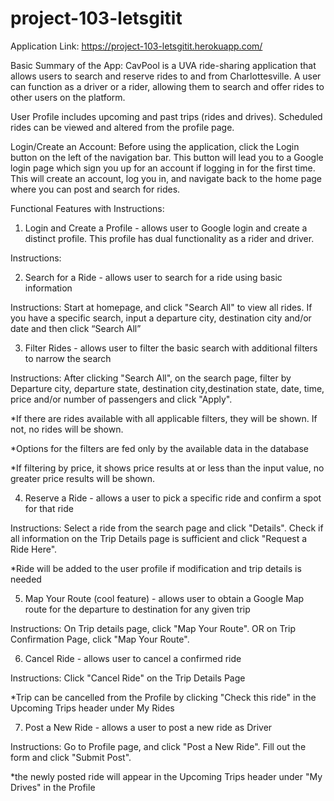 # project-103-letsgitit

Application Link: https://project-103-letsgitit.herokuapp.com/

Basic Summary of the App:
CavPool is a UVA ride-sharing application that allows users to search and reserve rides to and from Charlottesville. A user can function as a driver or a rider, allowing them to search and offer rides to other users on the platform. 

User Profile includes upcoming and past trips (rides and drives). Scheduled rides can be viewed and altered from the profile page. 

Login/Create an Account: 
Before using the application, click the Login button on the left of the navigation bar. This button will lead you to a Google login page which sign you up for an account if logging in for the first time. This will create an account, log you in, and navigate back to the home page where you can post and search for rides. 


Functional Features with Instructions:

1. Login and Create a Profile - allows user to Google login and create a distinct profile. This profile has dual functionality as a rider and driver.

Instructions: 

2. Search for a Ride  - allows user to search for a ride using basic information

Instructions: Start at homepage, and click "Search All" to view all rides. If you have a specific search, input a             departure city, destination city and/or date and then click “Search All” 

3. Filter Rides - allows user to filter the basic search with additional filters to narrow the search

Instructions: After clicking "Search All", on the search page, filter by Departure city, departure state, destination         city,destination state, date, time, price and/or number of passengers and click "Apply". 

*If there are rides available with all applicable filters, they will be shown. If not, no rides will be shown. 

*Options for the filters are fed only by the available data in the database

*If filtering by price, it shows price results at or less than the input value, no greater price results will be                shown.
  
4. Reserve a Ride - allows a user to pick a specific ride and confirm a spot for that ride

Instructions: Select a ride from the search page and click "Details". Check if all information on the Trip Details page       is sufficient and click "Request a Ride Here". 

*Ride will be added to the user profile if modification and trip details is needed

5. Map Your Route (cool feature) - allows user to obtain a Google Map route for the departure to destination for any given trip

Instructions: On Trip details page, click "Map Your Route". OR on Trip Confirmation Page, click "Map Your Route". 

6. Cancel Ride - allows user to cancel a confirmed ride

Instructions: Click "Cancel Ride" on the Trip Details Page

*Trip can be cancelled from the Profile by clicking "Check this ride" in the Upcoming Trips header under My Rides

7. Post a New Ride - allows a user to post a new ride as Driver 

Instructions: Go to Profile page, and click "Post a New Ride". Fill out the form and click "Submit Post". 

*the newly posted ride will appear in the Upcoming Trips header under "My Drives" in the Profile


